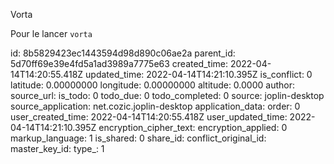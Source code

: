 Vorta

Pour le lancer 
`vorta`

id: 8b5829423ec1443594d98d890c06ae2a
parent_id: 5d70ff69e39e4fd5a1ad3989a7775e63
created_time: 2022-04-14T14:20:55.418Z
updated_time: 2022-04-14T14:21:10.395Z
is_conflict: 0
latitude: 0.00000000
longitude: 0.00000000
altitude: 0.0000
author: 
source_url: 
is_todo: 0
todo_due: 0
todo_completed: 0
source: joplin-desktop
source_application: net.cozic.joplin-desktop
application_data: 
order: 0
user_created_time: 2022-04-14T14:20:55.418Z
user_updated_time: 2022-04-14T14:21:10.395Z
encryption_cipher_text: 
encryption_applied: 0
markup_language: 1
is_shared: 0
share_id: 
conflict_original_id: 
master_key_id: 
type_: 1
